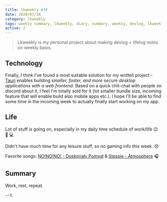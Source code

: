 ```yaml
---
title: lkweekly #30
date: 2020/07/26
category: lkweekly
tags: weekly summary, lkweekly, diary, summary, weekly, devlog, lkweekly2020
active: 2
---
```


> Lkweekly is my personal project about making devlog + lifelog notes on weekly basis.

## Technology

Finally, I think I've found a most suitable solution for my writteli project - [Tauri](https://tauri.studio/) enables building *smaller, faster, and more secure desktop applications with a web frontend*. Based on a quick chit-chat with people on discord about it, I feel I'm totally sold for it (lot smaller bundle size, incoming feature that will enable build also mobile apps etc.). I hope I'll be able to find some time in the incoming week to actually finally start working on my app.

## Life

Lot of stuff is going on, especially in my daily time schedule of work/life 😉 🏢 💻

Didn't have much time for any leisure stuff, so no gaming info this week. 😞

Favorite songs: [NO!NO!NO! - Doskonały Pomysł](https://open.spotify.com/track/0bOnu6ndj564GHTFStfQze?si=KqF-KwgWRqS0xPRZg2mvjA) & [Stessie - Atmosphere](https://open.spotify.com/track/7q6XxSUzCu5Un9YP2ZGKsa?si=VnDVfNYoSeabtuLg68JEOw) 🎧

## Summary

Work, rest, repeat.

-- ł.
